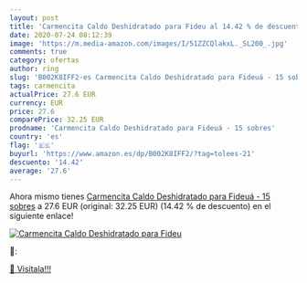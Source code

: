 ```yaml
---
layout: post
title: 'Carmencita Caldo Deshidratado para Fideu al 14.42 % de descuento'
date: 2020-07-24 08:12:39
image: 'https://m.media-amazon.com/images/I/51ZZCQlakxL._SL200_.jpg'
comments: true
category: ofertas
author: ring
slug: 'B002K8IFF2-es Carmencita Caldo Deshidratado para Fideuá - 15 sobres'
tags: carmencita
actualPrice: 27.6 EUR
currency: EUR
price: 27.6
comparePrice: 32.25 EUR
prodname: 'Carmencita Caldo Deshidratado para Fideuá - 15 sobres'
country: 'es'
flag: '🇪🇸'
buyurl: 'https://www.amazon.es/dp/B002K8IFF2/?tag=tolees-21'
descuento: '14.42'
average: '27.6'
---
```


Ahora mismo tienes [Carmencita Caldo Deshidratado para Fideuá - 15 sobres](https://www.amazon.es/dp/B002K8IFF2/?tag=tolees-21) a 27.6 EUR (original: 32.25 EUR) (14.42 %  de descuento) en el siguiente enlace!

[![Carmencita Caldo Deshidratado para Fideu](https://m.media-amazon.com/images/I/51ZZCQlakxL._SL200_.jpg)](https://www.amazon.es/dp/B002K8IFF2/?tag=tolees-21)

🔎:


[🛒 Visítala!!!](https://www.amazon.es/dp/B002K8IFF2/?tag=tolees-21)
